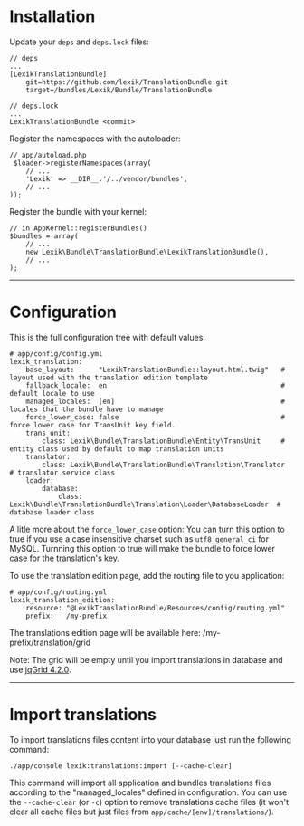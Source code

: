Installation
============

Update your `deps` and `deps.lock` files:

    // deps
    ...
    [LexikTranslationBundle]
        git=https://github.com/lexik/TranslationBundle.git
        target=/bundles/Lexik/Bundle/TranslationBundle

    // deps.lock
    ...
    LexikTranslationBundle <commit>

Register the namespaces with the autoloader:

    // app/autoload.php
     $loader->registerNamespaces(array(
        // ...
        'Lexik' => __DIR__.'/../vendor/bundles',
        // ...
    ));

Register the bundle with your kernel:

    // in AppKernel::registerBundles()
    $bundles = array(
        // ...
        new Lexik\Bundle\TranslationBundle\LexikTranslationBundle(),
        // ...
    );

___________________

Configuration
=============

This is the full configuration tree with default values:

    # app/config/config.yml
    lexik_translation:
        base_layout:      "LexikTranslationBundle::layout.html.twig"   # layout used with the translation edition template
        fallback_locale:  en                                           # default locale to use
        managed_locales:  [en]                                         # locales that the bundle have to manage
        force_lower_case: false                                        # force lower case for TransUnit key field.
        trans_unit:
            class: Lexik\Bundle\TranslationBundle\Entity\TransUnit     # entity class used by default to map translation units
        translator:
            class: Lexik\Bundle\TranslationBundle\Translation\Translator  # translator service class
        loader:
            database:
                class: Lexik\Bundle\TranslationBundle\Translation\Loader\DatabaseLoader  # database loader class

A litle more about the `force_lower_case` option:
You can turn this option to true if you use a case insensitive charset such as `utf8_general_ci` for MySQL.
Turnning this option to true will make the bundle to force lower case for the translation's key.

To use the translation edition page, add the routing file to you application:

    # app/config/routing.yml
    lexik_translation_edition:
        resource: "@LexikTranslationBundle/Resources/config/routing.yml"
        prefix:   /my-prefix

The translations edition page will be available here: /my-prefix/translation/grid

Note: The grid will be empty until you import translations in database and use [jqGrid 4.2.0](http://www.trirand.com/blog/).

___________________

Import translations
===================

To import translations files content into your database just run the following command:

    ./app/console lexik:translations:import [--cache-clear]

This command will import all application and bundles translations files according to the "managed_locales" defined in configuration.
You can use the `--cache-clear` (or `-c`) option to remove translations cache files (it won't clear all cache files but just files from `app/cache/[env]/translations/`).
